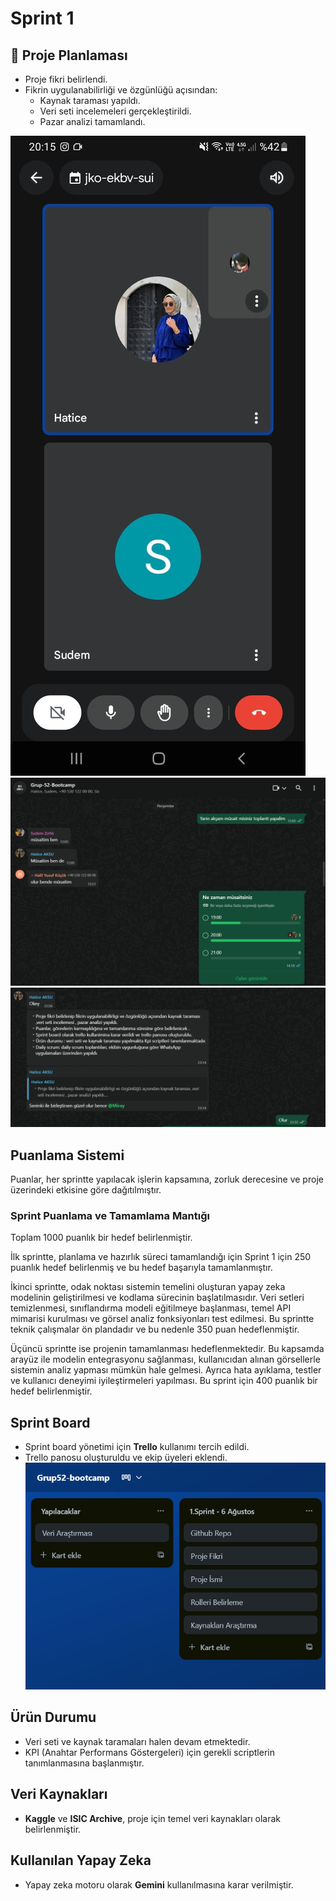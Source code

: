 # Sprint 1


## 📌 Proje Planlaması

- Proje fikri belirlendi. 
- Fikrin uygulanabilirliği ve özgünlüğü açısından:
  - Kaynak taraması yapıldı.
  - Veri seti incelemeleri gerçekleştirildi.
  - Pazar analizi tamamlandı.
    
![Toplantı](screenshots/Toplantı.jpg)
![Toplantı](screenshots/Toplantı2.png)
![Notlar](screenshots/Notlar.png)

##  Puanlama Sistemi
Puanlar, her sprintte yapılacak işlerin kapsamına, zorluk derecesine ve proje üzerindeki etkisine göre dağıtılmıştır.

### Sprint Puanlama ve Tamamlama Mantığı

Toplam 1000 puanlık bir hedef belirlenmiştir. 

İlk sprintte, planlama ve hazırlık süreci tamamlandığı için Sprint 1 için 250 puanlık hedef belirlenmiş ve bu hedef başarıyla tamamlanmıştır.

İkinci sprintte, odak noktası sistemin temelini oluşturan yapay zeka modelinin geliştirilmesi ve kodlama sürecinin başlatılmasıdır. Veri setleri temizlenmesi, sınıflandırma modeli eğitilmeye başlanması, temel API mimarisi kurulması ve görsel analiz fonksiyonları test edilmesi. Bu sprintte teknik çalışmalar ön plandadır ve bu nedenle 350 puan hedeflenmiştir.

Üçüncü sprintte ise projenin tamamlanması hedeflenmektedir. Bu kapsamda arayüz ile modelin entegrasyonu sağlanması, kullanıcıdan alınan görsellerle sistemin analiz yapması mümkün hale gelmesi. Ayrıca hata ayıklama, testler ve kullanıcı deneyimi iyileştirmeleri yapılması. Bu sprint için 400 puanlık bir hedef belirlenmiştir.


##  Sprint Board

- Sprint board yönetimi için **Trello** kullanımı tercih edildi.
- Trello panosu oluşturuldu ve ekip üyeleri eklendi.
![Notlar](screenshots/trello.png)
##  Ürün Durumu

- Veri seti ve kaynak taramaları halen devam etmektedir.
- KPI (Anahtar Performans Göstergeleri) için gerekli scriptlerin tanımlanmasına başlanmıştır.

##  Veri Kaynakları

- **Kaggle** ve **ISIC Archive**, proje için temel veri kaynakları olarak belirlenmiştir.

##  Kullanılan Yapay Zeka

- Yapay zeka motoru olarak **Gemini** kullanılmasına karar verilmiştir.

